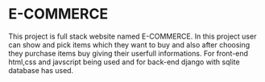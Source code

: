 
# E-COMMERCE

This project is full stack website named E-COMMERCE.
In this project user can show and pick items which they want to buy and also after choosing they purchase items buy giving their userfull informations.
For front-end html,css and javscript being used and for back-end django with sqlite database has used.
